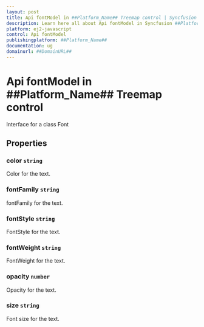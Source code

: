 ```yaml
---
layout: post
title: Api fontModel in ##Platform_Name## Treemap control | Syncfusion
description: Learn here all about Api fontModel in Syncfusion ##Platform_Name## Treemap control of Syncfusion Essential JS 2 and more.
platform: ej2-javascript
control: Api fontModel 
publishingplatform: ##Platform_Name##
documentation: ug
domainurl: ##DomainURL##
---
```


# Api fontModel in ##Platform_Name## Treemap control

Interface for a class Font

## Properties

### color `string`

Color for the text.

### fontFamily `string`

fontFamily for the text.

### fontStyle `string`

FontStyle for the text.

### fontWeight `string`

FontWeight for the text.

### opacity `number`

Opacity for the text.

### size `string`

Font size for the text.
